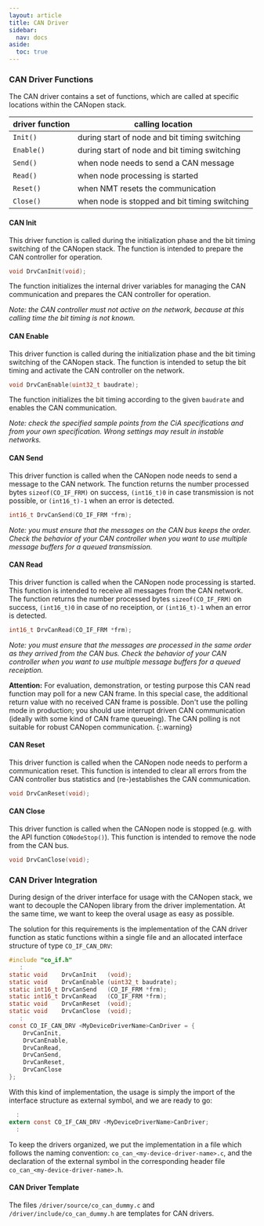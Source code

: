 ```yaml
---
layout: article
title: CAN Driver
sidebar:
  nav: docs
aside:
  toc: true
---
```



### CAN Driver Functions

The CAN driver contains a set of functions, which are called at specific locations within the CANopen stack.

| driver function | calling location                               |
| --------------- | ---------------------------------------------- |
| `Init()`        | during start of node and bit timing switching  |
| `Enable()`      | during start of node and bit timing switching  |
| `Send()`        | when node needs to send a CAN message          |
| `Read()`        | when node processing is started                |
| `Reset()`       | when NMT resets the communication              |
| `Close()`       | when node is stopped and bit timing switching  |


#### CAN Init

This driver function is called during the initialization phase and the bit timing switching of the CANopen stack. The function is intended to prepare the CAN controller for operation.

```c
void DrvCanInit(void);
```

The function initializes the internal driver variables for managing the CAN communication and prepares the CAN controller for operation.

*Note: the CAN controller must not active on the network, because at this calling time the bit timing is not known.*


#### CAN Enable

This driver function is called during the initialization phase and the bit timing switching of the CANopen stack. The function is intended to setup the bit timing and activate the CAN controller on the network.

```c
void DrvCanEnable(uint32_t baudrate);
```

The function initializes the bit timing according to the given `baudrate` and enables the CAN communication.

*Note: check the specified sample points from the CiA specifications and from your own specification. Wrong settings may result in instable networks.*


#### CAN Send

This driver function is called when the CANopen node needs to send a message to the CAN network. The function returns the number processed bytes `sizeof(CO_IF_FRM)` on success, `(int16_t)0` in case transmission is not possible, or `(int16_t)-1` when an error is detected.

```c
int16_t DrvCanSend(CO_IF_FRM *frm);
```

*Note: you must ensure that the messages on the CAN bus keeps the order. Check the behavior of your CAN controller when you want to use multiple message buffers for a queued transmission.*


#### CAN Read

This driver function is called when the CANopen node processing is started. This function is intended to receive all messages from the CAN network. The function returns the number processed bytes `sizeof(CO_IF_FRM)` on success, `(int16_t)0` in case of no receiption, or `(int16_t)-1` when an error is detected.

```c
int16_t DrvCanRead(CO_IF_FRM *frm);
```

*Note: you must ensure that the messages are processed in the same order as they arrived from the CAN bus. Check the behavior of your CAN controller when you want to use multiple message buffers for a queued receiption.*

**Attention:** For evaluation, demonstration, or testing purpose this CAN read function may poll for a new CAN frame. In this special case, the additional return value with no received CAN frame is possible. Don't use the polling mode in production; you should use interrupt driven CAN communication (ideally with some kind of CAN frame queueing). The CAN polling is not suitable for robust CANopen communication.
{:.warning}

#### CAN Reset

This driver function is called when the CANopen node needs to perform a communication reset. This function is intended to clear all errors from the CAN controller bus statistics and (re-)establishes the CAN communication.

```c
void DrvCanReset(void);
```


#### CAN Close

This driver function is called when the CANopen node is stopped (e.g. with the API function `CONodeStop()`). This function is intended to remove the node from the CAN bus.

```c
void DrvCanClose(void);
```


### CAN Driver Integration

During design of the driver interface for usage with the CANopen stack, we want to decouple the CANopen library from the driver implementation. At the same time, we want to keep the overal usage as easy as possible.

The solution for this requirements is the implementation of the CAN driver function as static functions within a single file and an allocated interface structure of type `CO_IF_CAN_DRV`:

```c
#include "co_if.h"
   :
static void    DrvCanInit   (void);
static void    DrvCanEnable (uint32_t baudrate);
static int16_t DrvCanSend   (CO_IF_FRM *frm);
static int16_t DrvCanRead   (CO_IF_FRM *frm);
static void    DrvCanReset  (void);
static void    DrvCanClose  (void);
   :
const CO_IF_CAN_DRV <MyDeviceDriverName>CanDriver = {
    DrvCanInit,
    DrvCanEnable,
    DrvCanRead,
    DrvCanSend,
    DrvCanReset,
    DrvCanClose
};
```

With this kind of implementation, the usage is simply the import of the interface structure as external symbol, and we are ready to go:

```c
  :
extern const CO_IF_CAN_DRV <MyDeviceDriverName>CanDriver;
  :
```

To keep the drivers organized, we put the implementation in a file which follows the naming convention: `co_can_<my-device-driver-name>.c`, and the declaration of the external symbol in the corresponding header file `co_can_<my-device-driver-name>.h`.


#### CAN Driver Template

The files `/driver/source/co_can_dummy.c` and `/driver/include/co_can_dummy.h` are templates for CAN drivers.
